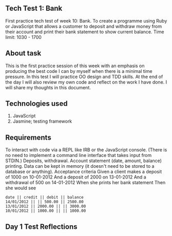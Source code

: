 ## Tech Test 1: Bank
First practice tech test of week 10: Bank. To create a programme using Ruby or JavaScript that allows a customer to deposit and withdraw money from their account and print their bank statement to show current balance.
Time limit: 1030 - 1700

## About task
This is the first practice session of this week with an emphasis on producing the best code I can by myself when there is a minimal time pressure.
In this test I will practice OO design and TDD skills. At the end of the day I will also review my own code and reflect on the work I have done. I will share my thoughts in this document.

## Technologies used
1. JavaScript
2. Jasmine; testing framework

## Requirements
To interact with code via a REPL like IRB or the JavaScript console. (There is no need to implement a command line interface that takes input from STDIN.) Deposits, withdrawal. Account statement (date, amount, balance) printing. Data can be kept in memory (it doesn't need to be stored to a database or anything). Acceptance criteria
Given a client makes a deposit of 1000 on 10-01-2012 And a deposit of 2000 on 13-01-2012 And a withdrawal of 500 on 14-01-2012 When she prints her bank statement Then she would see

````
date || credit || debit || balance
14/01/2012 || || 500.00 || 2500.00
13/01/2012 || 2000.00 || || 3000.00
10/01/2012 || 1000.00 || || 1000.00
````

## Day 1 Test Reflections

